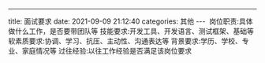 ---
title: 面试要求
date: 2021-09-09 21:12:40
categories: 其他
--- 
岗位职责:具体做什么工作，是否要带团队等
技能要求:开发工具、开发语言、测试框架、基础等
软素质要求:协调、学习、抗压、主动性、沟通表达等
背景要求:学历、学校、专业、家庭情况等
过往经验:以往工作经验是否满足该岗位要求


